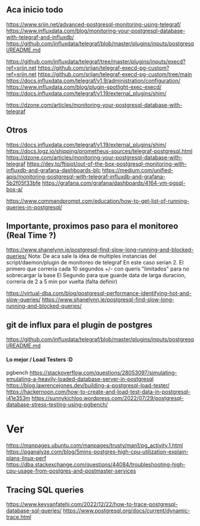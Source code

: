 ## Aca inicio todo
https://www.srijn.net/advanced-postgresql-monitoring-using-telegraf/
https://www.influxdata.com/blog/monitoring-your-postgresql-database-with-telegraf-and-influxdb/
https://github.com/influxdata/telegraf/blob/master/plugins/inputs/postgresql/README.md

https://github.com/influxdata/telegraf/tree/master/plugins/inputs/execd?ref=srijn.net
https://github.com/srijan/telegraf-execd-pg-custom?ref=srijn.net
https://github.com/srijan/telegraf-execd-pg-custom/tree/main
https://docs.influxdata.com/telegraf/v1.9/administration/configuration/
https://www.influxdata.com/blog/plugin-spotlight-exec-execd/
https://docs.influxdata.com/telegraf/v1.19/external_plugins/shim/

https://dzone.com/articles/monitoring-your-postgresql-database-with-telegraf




## Otros
https://docs.influxdata.com/telegraf/v1.19/external_plugins/shim/
https://docs.logz.io/shipping/prometheus-sources/telegraf-postgresql.html
https://dzone.com/articles/monitoring-your-postgresql-database-with-telegraf
https://dev.to/ftisiot/out-of-the-box-postgresql-monitoring-with-influxdb-and-grafana-dashboards-blc
https://medium.com/unified-apis/monitoring-postgresql-with-telegraf-influxdb-and-grafana-5b2f05f33bfe
https://grafana.com/grafana/dashboards/4164-vm-pgsql-box-a/

https://www.commandprompt.com/education/how-to-get-list-of-running-queries-in-postgresql/


## Importante, proximos paso para el monitoreo (Real Time ?)
https://www.shanelynn.ie/postgresql-find-slow-long-running-and-blocked-queries/
Nota: De aca sale la idea de multiples instancias del script/daemon/plugin de monitoreo de telegraf
En este caso serian 2.
El primero que correria cada 10 segundos +/- con queris "limitados" para no sobrecargar la base
El Segundo para que guarde data de larga duracion, correria de 2 a 5 min por vuelta (falta definir)

https://virtual-dba.com/blog/postgresql-performance-identifying-hot-and-slow-queries/
https://www.shanelynn.ie/postgresql-find-slow-long-running-and-blocked-queries/

## git de influx para el plugin de postgres
https://github.com/influxdata/telegraf/blob/master/plugins/inputs/postgresql/README.md


#### Lo mejor / Load Testers :D
pgbench
https://stackoverflow.com/questions/28053097/simulating-emulating-a-heavily-loaded-database-server-in-postgresql
https://blog.lawrencejones.dev/building-a-postgresql-load-tester/
https://hackernoon.com/how-to-create-and-load-test-data-in-postgresql-i41e353m
https://sunnykichloo.wordpress.com/2022/07/29/postgresql-database-stress-testing-using-pgbench/

# Ver
https://manpages.ubuntu.com/manpages/trusty/man1/pg_activity.1.html
https://pganalyze.com/blog/5mins-postgres-high-cpu-utilization-explain-plans-linux-perf
https://dba.stackexchange.com/questions/44084/troubleshooting-high-cpu-usage-from-postgres-and-postmaster-services
## Tracing SQL queries
https://www.keyvanfatehi.com/2022/12/22/how-to-trace-postgresql-database-sql-queries/
https://www.postgresql.org/docs/current/dynamic-trace.html